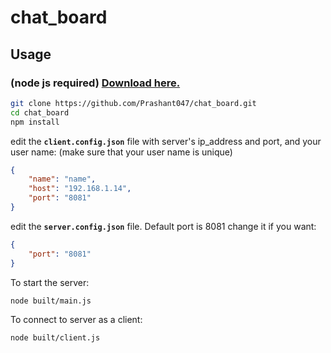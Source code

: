 # chat_board

## Usage 
### (node js required) [Download here.](https://nodejs.org/en/)

```bash
git clone https://github.com/Prashant047/chat_board.git
cd chat_board
npm install
```
edit the **`client.config.json`** file with server's ip_address and port, and your user name:
 (make sure that your user name is unique)

```json
{
    "name": "name", 
    "host": "192.168.1.14",
    "port": "8081" 
}
```

edit the **`server.config.json`** file. Default port is 8081 change it if you want:
```json
{
    "port": "8081" 
}
```

To start the server:
```bash
node built/main.js
```

To connect to server as a client:
```bash
node built/client.js
```